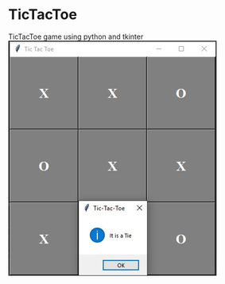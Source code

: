 # TicTacToe
TicTacToe game using python and tkinter
![alt text](https://github.com/YashSerai/TicTacToe/blob/main/Tie.JPG)
